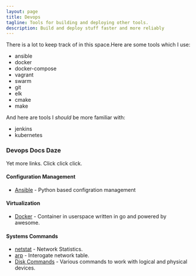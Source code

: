 ```yaml
---
layout: page
title: Devops
tagline: Tools for building and deploying other tools.
description: Build and deploy stuff faster and more reliably
---
```


There is a lot to keep track of in this space.Here are some tools which I use:

* ansible
* docker
* docker-compose
* vagrant
* swarm
* git
* elk
* cmake
* make

And here are tools I _should_ be more familiar with:

* jenkins
* kubernetes

### Devops Docs Daze
Yet more links. Click click click.

#### Configuration Management
- [Ansible](devops/ansible.md) - Python based configration management

#### Virtualization
- [Docker](devops/docker.md) - Container in userspace written in go and powered by awesome.

#### Systems Commands
- [netstat](devops/netstat.md) - Network Statistics.
- [arp](devops/arp.md) - Interogate network table.
- [Disk Commands](devops/linux-disk.md) - Various commands to work with logical and physical devices.


